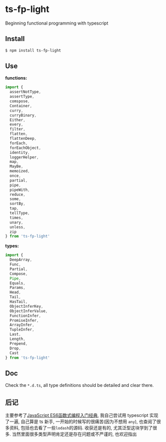 # ts-fp-light

Beginning functional programming with typescript

## Install
```bash
$ npm install ts-fp-light
```

## Use

**functions:**
```typescript
import {
  assertNotType,
  assertType,
  comspose,
  Container,
  curry,
  curryBinary,
  Either,
  every,
  filter,
  flatten,
  flattenDeep,
  forEach,
  forEachObject,
  identity,
  loggerHelper,
  map,
  MayBe,
  memoized,
  once,
  partial,
  pipe,
  pipeWith,
  reduce,
  some,
  sortBy,
  tap,
  tellType,
  times,
  unary,
  unless,
  zip
} from 'ts-fp-light'
```

**types:**
```typescript
import {
  DeepArray,
  Func,
  Partial,
  Compose,
  Pipe,
  Equals,
  Params,
  Head,
  Tail,
  HasTail,
  ObjectInferKey,
  ObjectInferValue,
  FunctionInfer,
  PromiseInfer,
  ArrayInfer,
  TupleInfer,
  Last,
  Length,
  Prepend,
  Drop,
  Cast  
} from 'ts-fp-light'
```

## Doc
Check the `*.d.ts`, all type definitions should be detailed and clear there.

## 后记
主要参考了[JavaScript ES6函数式编程入门经典](https://book.douban.com/subject/30180100/), 我自己尝试用 typescript 实现了一遍, 自己算是 ts 新手, 一开始的时候写的很痛苦(因为不想用 `any`), 也查阅了很多资料, 包括也去看了一些`lodash`的源码. 收获还是有的, 尤其泛型这块学到了很多. 当然里面很多类型声明肯定还是存在问题或不严谨的, 也欢迎指出
